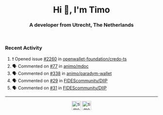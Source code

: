 <h1 align="center">Hi 👋, I'm Timo</h1>
<h3 align="center">A developer from Utrecht, The Netherlands</h3>
<br/>
<!-- https://github.com/rahuldkjain/github-profile-readme-generator --!>

<!--  <p align="left"><img src="https://github-readme-stats.vercel.app/api?username=timoglastra&show_icons=true&count_private=true&" alt="timoglastra" /></p> --!>

<!--
Github language stats
<p align="left"><img src="https://github-readme-stats.vercel.app/api/top-langs/?username=timoglastra&layout=compact" alt="timoglastra" /><p>
-->

<!-- Codestats language stats -->
<!-- <p align="left"><img src="https://codestats-readme.vercel.app/api/top-langs/?username=timoglastra&layout=compact&language_count=12" alt="timoglastra" /><p>    --!>
  
<h3>Recent Activity</h3>

<!--START_SECTION:activity-->
1. ❗ Opened issue [#2260](https://github.com/openwallet-foundation/credo-ts/issues/2260) in [openwallet-foundation/credo-ts](https://github.com/openwallet-foundation/credo-ts)
2. 🗣 Commented on [#77](https://github.com/animo/mdoc/issues/77#issuecomment-2823603114) in [animo/mdoc](https://github.com/animo/mdoc)
3. 🗣 Commented on [#338](https://github.com/animo/paradym-wallet/pull/338#issuecomment-2823574090) in [animo/paradym-wallet](https://github.com/animo/paradym-wallet)
4. 🗣 Commented on [#29](https://github.com/FIDEScommunity/DIIP/issues/29#issuecomment-2823273132) in [FIDEScommunity/DIIP](https://github.com/FIDEScommunity/DIIP)
5. 🗣 Commented on [#31](https://github.com/FIDEScommunity/DIIP/issues/31#issuecomment-2822319559) in [FIDEScommunity/DIIP](https://github.com/FIDEScommunity/DIIP)
<!--END_SECTION:activity-->

---

<p align="center">
<a href="https://twitter.com/timoglastra" target="blank"><img align="center" src="https://cdn.jsdelivr.net/npm/simple-icons@3.0.1/icons/twitter.svg" alt="timoglastra" height="30" width="30" /></a>
<a href="https://linkedin.com/in/timoglastra" target="blank"><img align="center" src="https://cdn.jsdelivr.net/npm/simple-icons@3.0.1/icons/linkedin.svg" alt="timoglastra" height="30" width="30" /></a>
</p>



